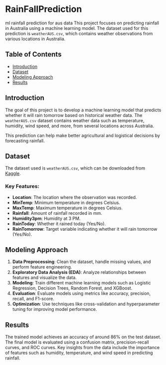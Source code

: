 # RainFallPrediction
ml rainfall prediction for aus data
This project focuses on predicting rainfall in Australia using a machine learning model. The dataset used for this prediction is `weatherAUS.csv`, which contains weather observations from various locations in Australia.

## Table of Contents
- [Introduction](#introduction)
- [Dataset](#dataset)
- [Modeling Approach](#modeling-approach)
- [Results](#results)

## Introduction
The goal of this project is to develop a machine learning model that predicts whether it will rain tomorrow based on historical weather data. The `weatherAUS.csv` dataset contains weather data such as temperature, humidity, wind speed, and more, from several locations across Australia. 

This prediction can help make better agricultural and logistical decisions by forecasting rainfall.

## Dataset
The dataset used is `weatherAUS.csv`, which can be downloaded from [Kaggle](https://www.kaggle.com/jsphyg/weather-dataset-rattle-package).

### Key Features:
- **Location**: The location where the observation was recorded.
- **MinTemp**: Minimum temperature in degrees Celsius.
- **MaxTemp**: Maximum temperature in degrees Celsius.
- **Rainfall**: Amount of rainfall recorded in mm.
- **Humidity3pm**: Humidity at 3 PM.
- **RainToday**: Whether it rained today (Yes/No).
- **RainTomorrow**: Target variable indicating whether it will rain tomorrow (Yes/No).

## Modeling Approach
1. **Data Preprocessing**: Clean the dataset, handle missing values, and perform feature engineering.
2. **Exploratory Data Analysis (EDA)**: Analyze relationships between features and visualize the data.
3. **Modeling**: Train different machine learning models such as Logistic Regression, Decision Trees, Random Forest, and XGBoost.
4. **Evaluation**: Evaluate models using metrics like accuracy, precision, recall, and F1-score.
5. **Optimization**: Use techniques like cross-validation and hyperparameter tuning for improving model performance.

## Results
The trained model achieves an accuracy of around 86% on the test dataset. The final model is evaluated using a confusion matrix, precision-recall curves, and ROC curves. Key insights from the data include the importance of features such as humidity, temperature, and wind speed in predicting rainfall.
